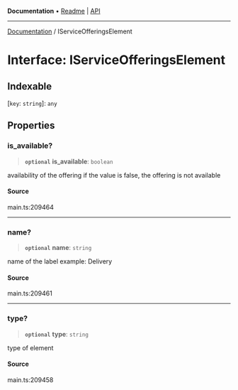 **Documentation** • [Readme](../README.md) \| [API](../globals.md)

***

[Documentation](../README.md) / IServiceOfferingsElement

# Interface: IServiceOfferingsElement

## Indexable

 \[`key`: `string`\]: `any`

## Properties

### is\_available?

> **`optional`** **is\_available**: `boolean`

availability of the offering
if the value is false, the offering is not available

#### Source

main.ts:209464

***

### name?

> **`optional`** **name**: `string`

name of the label
example: Delivery

#### Source

main.ts:209461

***

### type?

> **`optional`** **type**: `string`

type of element

#### Source

main.ts:209458
